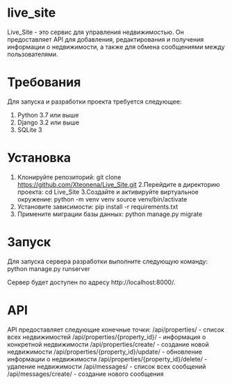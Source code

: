 # live_site

Live_Site - это сервис для управления недвижимостью. Он предоставляет API для добавления, редактирования и получения информации о недвижимости, а также для обмена сообщениями между пользователями.

# Требования

Для запуска и разработки проекта требуется следующее:

1. Python 3.7 или выше
2. Django 3.2 или выше
3. SQLite 3

# Установка

1. Клонируйте репозиторий:
git clone https://github.com/Xteonena/Live_Site.git
2.Перейдите в директорию проекта:
cd Live_Site
3.Создайте и активируйте виртуальное окружение:
python -m venv venv
source venv/bin/activate
4. Установите зависимости:
pip install -r requirements.txt
5. Примените миграции базы данных:
python manage.py migrate

# Запуск
Для запуска сервера разработки выполните следующую команду:
python manage.py runserver

Сервер будет доступен по адресу http://localhost:8000/.

# API

API предоставляет следующие конечные точки:
/api/properties/ - список всех недвижимостей
/api/properties/{property_id}/ - информация о конкретной недвижимости
/api/properties/create/ - создание новой недвижимости
/api/properties/{property_id}/update/ - обновление информации о недвижимости
/api/properties/{property_id}/delete/ - удаление недвижимости
/api/messages/ - список всех сообщений
/api/messages/create/ - создание нового сообщения
